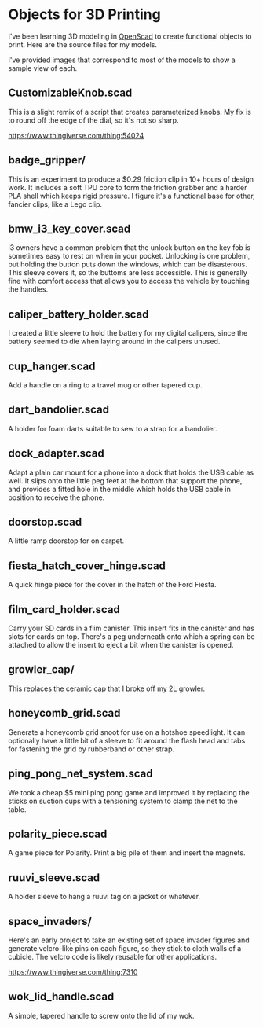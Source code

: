 # Objects for 3D Printing

I've been learning
3D modeling
in [OpenScad](http://www.openscad.org/)
to create functional objects
to print.
Here are the source files
for my models.

I've provided images
that correspond to most of the models to show
a sample view of each.

## CustomizableKnob.scad

This is a slight remix
of a script
that creates parameterized knobs.
My fix is to round off the edge
of the dial,
so it's not so sharp.

https://www.thingiverse.com/thing:54024

## badge\_gripper/

This is an experiment
to produce a $0.29 friction clip
in 10+ hours
of design work.
It includes a soft TPU core
to form the friction grabber
and a harder PLA shell
which keeps rigid pressure.
I figure it's a functional base
for other, fancier clips,
like a Lego clip.

## bmw\_i3\_key\_cover.scad

i3 owners have a common problem
that the unlock button
on the key fob is sometimes
easy to rest on when in your pocket.
Unlocking is one problem,
but holding the button
puts down the windows,
which can be disasterous.
This sleeve covers it,
so the buttoms 
are less accessible.
This is generally fine
with comfort access
that allows you
to access the vehicle 
by touching the handles.

## caliper\_battery\_holder.scad 

I created a little sleeve 
to hold the battery
for my digital calipers,
since the battery
seemed to die when laying around
in the calipers unused.

## cup\_hanger.scad

Add a handle on a ring
to a travel mug or other tapered cup.

## dart\_bandolier.scad

A holder for foam darts suitable to sew
to a strap for a bandolier.

## dock\_adapter.scad

Adapt a plain car mount for a phone
into a dock that holds the USB cable as well.
It slips onto the little peg feet
at the bottom
that support the phone,
and provides a fitted hole
in the middle
which holds the USB cable
in position to receive the phone.

## doorstop.scad

A little ramp doorstop for on carpet.

## fiesta_hatch_cover_hinge.scad

A quick hinge piece for the cover in the hatch
of the Ford Fiesta.

## film\_card\_holder.scad

Carry your SD cards
in a flim canister.
This insert fits
in the canister
and has slots for cards on top.
There's a peg underneath
onto which a spring can be attached
to allow the insert to eject a bit
when the canister is opened.

## growler_cap/

This replaces the ceramic cap
that I broke off my 2L growler.

## honeycomb_grid.scad

Generate a honeycomb grid snoot
for use on a hotshoe speedlight.
It can optionally have a little bit
of a sleeve to fit around the flash head
and tabs for fastening the grid
by rubberband or other strap.

## ping\_pong\_net\_system.scad

We took a cheap $5 mini ping pong game
and improved it by replacing
the sticks on suction cups
with a tensioning system to clamp
the net to the table.

## polarity\_piece.scad

A game piece for Polarity. 
Print a big pile of them
and insert the magnets.

## ruuvi\_sleeve.scad

A holder sleeve to hang a ruuvi tag
on a jacket or whatever.

## space\_invaders/

Here's an early project
to take an existing set
of space invader figures
and generate velcro-like
pins on each figure,
so they stick to cloth walls
of a cubicle.
The velcro code is likely reusable
for other applications.

https://www.thingiverse.com/thing:7310

## wok\_lid\_handle.scad

A simple, tapered handle
to screw onto the lid
of my wok.
